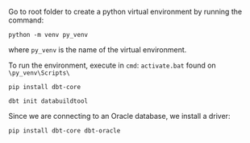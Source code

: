 Go to root folder to create a python virtual environment by running the command:

`python -m venv py_venv`

where `py_venv` is the name of the virtual environment.

To run the environment, execute in `cmd`:  `activate.bat` found on `\py_venv\Scripts\`


`pip install dbt-core`

`dbt init databuildtool`

Since we are connecting to an Oracle database, we install a driver:

`pip install dbt-core dbt-oracle`